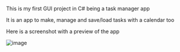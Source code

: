 This is my first GUI project in C# being a task manager app 

It is an app to make, manage and save/load tasks with a calendar too

Here is a screenshot with a preview of the app

![image](https://github.com/user-attachments/assets/19c74689-ff40-4796-a418-c8b0cc8e8f0b)
